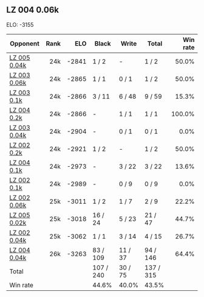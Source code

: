 ## LZ 004 0.06k ##

ELO: -3155

Opponent | Rank | ELO | Black | Write | Total | Win rate
---------|-----:|----:|-------|-------|-------|-------:
[LZ 005 0.04k](LZ%20005%200.04k.md) | 24k | -2841 | 1 / 2 | - | 1 / 2 | 50.0%
[LZ 003 0.06k](LZ%20003%200.06k.md) | 24k | -2865 | 1 / 1 | 0 / 1 | 1 / 2 | 50.0%
[LZ 003 0.1k](LZ%20003%200.1k.md) | 24k | -2866 | 3 / 11 | 6 / 48 | 9 / 59 | 15.3%
[LZ 004 0.2k](LZ%20004%200.2k.md) | 24k | -2866 | - | 1 / 1 | 1 / 1 | 100.0%
[LZ 003 0.04k](LZ%20003%200.04k.md) | 24k | -2904 | - | 0 / 1 | 0 / 1 | 0.0%
[LZ 002 0.2k](LZ%20002%200.2k.md) | 24k | -2921 | 1 / 2 | - | 1 / 2 | 50.0%
[LZ 004 0.1k](LZ%20004%200.1k.md) | 24k | -2973 | - | 3 / 22 | 3 / 22 | 13.6%
[LZ 002 0.1k](LZ%20002%200.1k.md) | 24k | -2989 | - | 0 / 9 | 0 / 9 | 0.0%
[LZ 002 0.06k](LZ%20002%200.06k.md) | 25k | -3011 | 1 / 2 | 1 / 7 | 2 / 9 | 22.2%
[LZ 005 0.02k](LZ%20005%200.02k.md) | 25k | -3018 | 16 / 24 | 5 / 23 | 21 / 47 | 44.7%
[LZ 002 0.04k](LZ%20002%200.04k.md) | 25k | -3062 | 1 / 1 | 3 / 14 | 4 / 15 | 26.7%
[LZ 004 0.04k](LZ%20004%200.04k.md) | 26k | -3263 | 83 / 109 | 11 / 37 | 94 / 146 | 64.4%
Total | | | 107 / 240 | 30 / 75 | 137 / 315 | 
Win rate| | | 44.6% | 40.0% | 43.5% | 
